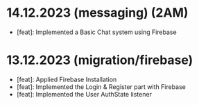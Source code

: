 # 14.12.2023 (messaging) (2AM)
- [feat]: Implemented a Basic Chat system using Firebase

# 13.12.2023 (migration/firebase)
- [feat]: Applied Firebase Installation
- [feat]: Implemented the Login & Register part with Firebase
- [feat]: Implemented the User AuthState listener